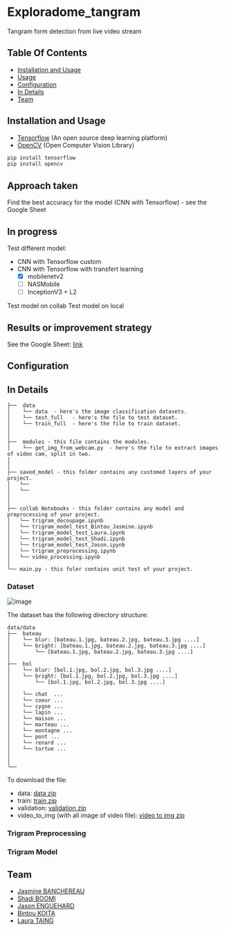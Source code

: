 # Exploradome_tangram
Tangram form detection from live video stream


## Table Of Contents
-  [Installation and Usage](#Installation-and-Usage)
-  [Usage](#Usage)
-  [Configuration](#Configuration)
-  [In Details](#in-details)
-  [Team](#Team)

## Installation and Usage

- [Tensorflow](https://www.tensorflow.org/) (An open source deep learning platform) 
- [OpenCV](https://opencv.org/) (Open Computer Vision Library)

```bash
pip install tensorflow
pip install opencv
```

## Approach taken

Find the best accuracy for the model (CNN with Tensorflow) - see the Google Sheet

## In progress

Test different model: 
- CNN with Tensorflow custom
- CNN with Tensorflow with transfert learning
  - [x] mobilenetv2
  - [ ] NASMobile
  - [ ] InceptionV3 + L2

Test model on collab
Test model on local 

## Results or improvement strategy

See the Google Sheet: [link](https://docs.google.com/spreadsheets/d/1_P0LEN9CyY8Zfk653IVwfmMUg0E6tyfjU2sLSH3ChIc/edit?usp=sharing)

## Configuration

## In Details
```
├──  data  
│    └── data  - here's the image classification datasets.
│    └── test_full   - here's the file to test dataset.
│    └── train_full  - here's the file to train dataset.
│
│
├──  modules - this file contains the modules.
│    └── get_img_from_webcam.py  - here's the file to extract images of video cam, split in two.
│ 
│
├── saved_model - this folder contains any customed layers of your project.
│   └── 
│   └──
│
│ 
├── collab Notebooks - this folder contains any model and preprocessing of your project.
│   └── trigram_decoupage.ipynb
│   └── trigram_model_test_Bintou_Jasmine.ipynb
│   └── trigram_model_test_Laura.ipynb
│   └── trigram_model_test_Shadi.ipynb
│   └── trigram_model_test_Jason.ipynb
│   └── trigram_preprocessing.ipynb
│   └── video_processing.ipynb
│   
└── main.py	- this foler contains unit test of your project.
```
### Dataset
![image](https://drive.google.com/uc?export=view&id=1O_vfKNLHZ7HEEBNUZfEWRGjRe7QnCtsS)

The dataset has the following directory structure:

```
data/data
├──  bateau  
│    └── blur: [bateau.1.jpg, bateau.2.jpg, bateau.3.jpg ....]  
│    └── bright: [bateau.1.jpg, bateau.2.jpg, bateau.3.jpg ....]  
│        └── [bateau.1.jpg, bateau.2.jpg, bateau.3.jpg ....]   
│        
├──  bol  
│    └── blur: [bol.1.jpg, bol.2.jpg, bol.3.jpg ....]  
│    └── bright: [bol.1.jpg, bol.2.jpg, bol.3.jpg ....]  
│        └── [bol.1.jpg, bol.2.jpg, bol.3.jpg ....]  
│
│    └── chat  ... 		   
│    └── coeur ...  
│    └── cygne ...
│    └── lapin ...
│    └── maison ...
│    └── marteau ...
│    └── montagne ...
│    └── pont ...
│    └── renard ...
│    └── tortue ...
│ 
│   
└── 
```
To download the file:
- data: [data zip](https://drive.google.com/file/d/1Eavrsk72iZeJFiv3NBnOkDxgs2WDF4Ow/view?usp=sharing)
- train: [train zip](https://drive.google.com/file/d/1ZjOI81YRjdcNwF8i6gxLMC1UG02nu2QS/view?usp=sharing)
- validation: [validation zip](https://drive.google.com/file/d/1oCzg1-qK1jKki0bnahJYu7XU5tUbTB_b/view?usp=sharing)
- video_to_img (with all image of video file): [video to img zip](https://drive.google.com/file/d/13XPugnAZIxIP25GGkvKFjiDym-c7eMGL/view?usp=sharing)

### Trigram Preprocessing


### Trigram Model

## Team

- [Jasmine BANCHEREAU](https://github.com/BeeJasmine)
- [Shadi BOOMI](https://github.com/sboomi)
- [Jason ENGUEHARD](https://github.com/jenguehard)
- [Bintou KOITA](https://github.com/bintou579)
- [Laura TAING](https://github.com/TAINGL)
